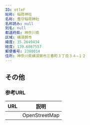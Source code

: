 ```yaml
---
ID: etleF
総称: 稲荷神社
名称: 豊守稲荷神社
名称読み: null
別名: null
都道府県: 神奈川県
区域: 横須賀市
緯度: 35.2649434
経度: 139.6867557
郵便番号: 2380014
住所: 神奈川県横須賀市三春町３丁目３４−１２
---
```


## その他

### 参考URL

| URL | 説明          |
| --- | ------------- |
|     | OpenStreetMap |
